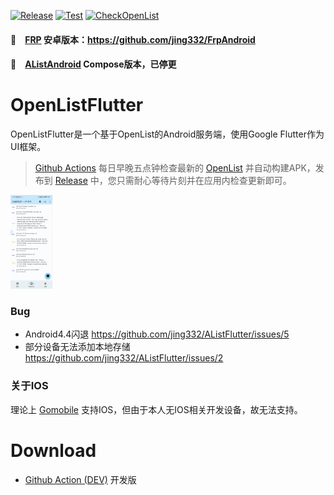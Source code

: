 [![Release](https://github.com/Suyunmeng/OpenListFlutter/actions/workflows/release.yaml/badge.svg)](https://github.com/Suyunmeng/OpenListFlutter/actions/workflows/release.yaml)
[![Test](https://github.com/Suyunmeng/OpenListFlutter/actions/workflows/build.yaml/badge.svg)](https://github.com/Suyunmeng/OpenListFlutter/actions/workflows/build.yaml)
[![CheckOpenList](https://github.com/Suyunmeng/OpenListFlutter/actions/workflows/sync_openlist.yaml/badge.svg)](https://github.com/Suyunmeng/OpenListFlutter/actions/workflows/sync_openlist.yaml)

#### 🚩　[FRP](https://github.com/fatedier/frp) 安卓版本：https://github.com/jing332/FrpAndroid
#### 🚩　[AListAndroid](https://github.com/jing332/AlistAndroid) Compose版本，已停更

# OpenListFlutter

OpenListFlutter是一个基于OpenList的Android服务端，使用Google Flutter作为UI框架。

> [Github Actions](https://github.com/Suyunmeng/OpenListFlutter/actions/workflows/sync_openlist.yaml)
> 每日早晚五点钟检查最新的 [OpenList](https://github.com/OpenListTeam/OpenList/releases)
> 并自动构建APK，发布到 [Release](https://github.com/Suyunmeng/OpenListFlutter/releases)
> 中，您只需耐心等待片刻并在应用内检查更新即可。

<img src="./images/openlist.jpg" height="150px">

### Bug
- Android4.4闪退 https://github.com/jing332/AListFlutter/issues/5
- 部分设备无法添加本地存储 https://github.com/jing332/AListFlutter/issues/2

### 关于IOS
理论上 [Gomobile](https://pkg.go.dev/golang.org/x/mobile/cmd/gomobile?utm_source=godoc#hdr-Build_a_library_for_Android_and_iOS) 支持IOS，但由于本人无IOS相关开发设备，故无法支持。

# Download

- [Github Action (DEV)](https://github.com/Suyunmeng/OpenListFlutter/actions/workflows/build.yaml) 开发版


